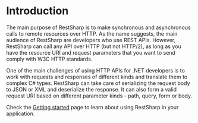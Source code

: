 # Introduction

The main purpose of RestSharp is to make synchronous and asynchronous calls to remote resources over HTTP. As the name suggests, the main audience of RestSharp are developers who use REST APIs. However, RestSharp can call any API over HTTP (but not HTTP/2), as long as you have the resource URI and request parameters that you want to send comply with W3C HTTP standards.

One of the main challenges of using HTTP APIs for .NET developers is to work with requests and responses of different kinds and translate them to complex C# types. RestSharp can take care of serializing the request body to JSON or XML and deserialize the response. It can also form a valid request URI based on different parameter kinds - path, query, form or body.

Check the [Getting started](getting-started.md) page to learn about using RestSharp in your application. 
